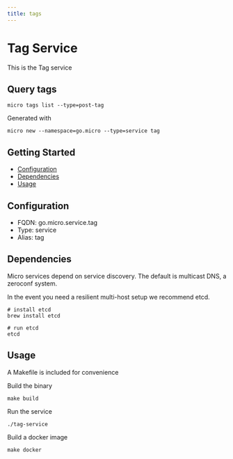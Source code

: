 ```yaml
---
title: tags
---
```


# Tag Service

This is the Tag service

## Query tags

```
micro tags list --type=post-tag
```

Generated with

```
micro new --namespace=go.micro --type=service tag
```

## Getting Started

- [Configuration](#configuration)
- [Dependencies](#dependencies)
- [Usage](#usage)

## Configuration

- FQDN: go.micro.service.tag
- Type: service
- Alias: tag

## Dependencies

Micro services depend on service discovery. The default is multicast DNS, a zeroconf system.

In the event you need a resilient multi-host setup we recommend etcd.

```
# install etcd
brew install etcd

# run etcd
etcd
```

## Usage

A Makefile is included for convenience

Build the binary

```
make build
```

Run the service
```
./tag-service
```

Build a docker image
```
make docker
```